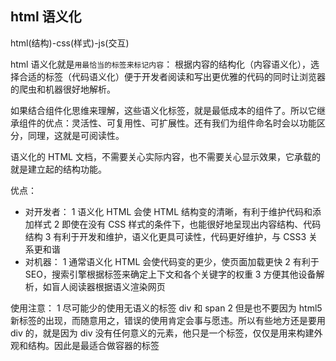 ## html 语义化

html(结构)-css(样式)-js(交互)

html 语义化就是`用最恰当的标签来标记内容`：
根据内容的结构化（内容语义化），选择合适的标签（代码语义化）便于开发者阅读和写出更优雅的代码的同时让浏览器的爬虫和机器很好地解析。

如果结合组件化思维来理解，这些语义化标签，就是最低成本的组件了。所以它继承组件的优点：灵活性、可复用性、可扩展性。还有我们为组件命名时会以功能区分，同理，这就是可阅读性。

语义化的 HTML 文档，不需要关心实际内容，也不需要关心显示效果，它承载的就是建立起的结构功能。

优点：

- 对开发者：
  1 语义化 HTML 会使 HTML 结构变的清晰，有利于维护代码和添加样式
  2 即使在没有 CSS 样式的条件下，也能很好地呈现出内容结构、代码结构
  3 有利于开发和维护，语义化更具可读性，代码更好维护，与 CSS3 关系更和谐
- 对机器：
  1 通常语义化 HTML 会使代码变的更少，使页面加载更快
  2 有利于 SEO，搜索引擎根据标签来确定上下文和各个关键字的权重
  3 方便其他设备解析，如盲人阅读器根据语义渲染网页

使用注意：
1 尽可能少的使用无语义的标签 div 和 span
2 但是也不要因为 html5 新标签的出现，而随意用之，错误的使用肯定会事与愿违。所以有些地方还是要用 div 的，就是因为 div 没有任何意义的元素，他只是一个标签，仅仅是用来构建外观和结构。因此是最适合做容器的标签
